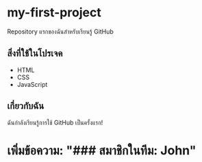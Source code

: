 # my-first-project
Repository แรกของฉันสำหรับเรียนรู้ GitHub

## สิ่งที่ใช้ในโปรเจค
- HTML
- CSS
- JavaScript

## เกี่ยวกับฉัน
ฉันกำลังเรียนรู้การใช้ GitHub เป็นครั้งแรก!

# เพิ่มข้อความ: "### สมาชิกในทีม: John"
